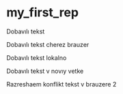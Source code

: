 ﻿# my_first_rep

Dobavılı tekst 

Dobavılı tekst cherez brauzer

Dobavılı tekst lokalno

Dobavılı tekst v novıy vetke

Razreshaem konflikt tekst v brauzere 2

